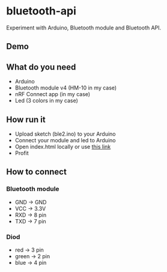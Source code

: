 # bluetooth-api
Experiment with Arduino, Bluetooth module and Bluetooth API.

## Demo

## What do you need
* Arduino
* Bluetooth module v4 (HM-10 in my case)
* nRF Connect app (in my case)
* Led (3 colors in my case)

## How run it
* Upload sketch (ble2.ino) to your Arduino
* Connect your module and led to Arduino
* Open index.html locally or use [this link](https://binjo.ru/iot/)
* Profit

## How to connect
### Bluetooth module
* GND -> GND
* VCC -> 3.3V
* RXD -> 8 pin
* TXD -> 7 pin

### Diod
* red -> 3 pin
* green -> 2 pin
* blue -> 4 pin
